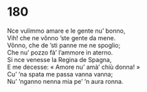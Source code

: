 # 180
  
Nce vulimmo amare e le gente nu’ bonno,  
Vih! che ne vônno ’ste gente da mene.  
Vônno, che de ’sti panne me ne spoglio;  
Che nu’ pozzo fà’ l’ammore in aterno.  
Si nce venesse la Regina de Spagna,  
E me decesse: « Amore nu’ amà’ chiù donna! »  
Cu’ ’na spata me passa vanna vanna;  
Nu’ ’nganno nenna mia pe’ ’n aura ronna.
